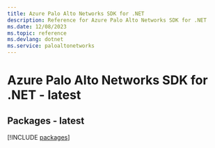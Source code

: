 ```yaml
---
title: Azure Palo Alto Networks SDK for .NET
description: Reference for Azure Palo Alto Networks SDK for .NET
ms.date: 12/08/2023
ms.topic: reference
ms.devlang: dotnet
ms.service: paloaltonetworks
---
```

# Azure Palo Alto Networks SDK for .NET - latest
## Packages - latest
[!INCLUDE [packages](palo-alto-networks-index.md)]